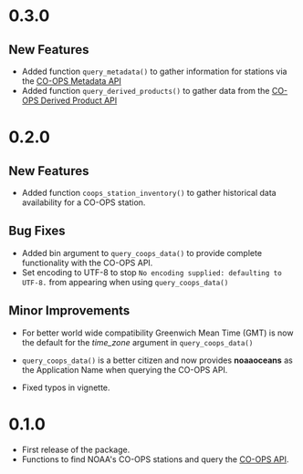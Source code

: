 # 0.3.0
## New Features
* Added function `query_metadata()` to gather information for stations via the [CO-OPS Metadata API](https://api.tidesandcurrents.noaa.gov/mdapi/prod/#intro)
* Added function `query_derived_products()` to gather data from the [CO-OPS Derived Product API](https://tidesandcurrents.noaa.gov/dpapi/latest/#intro)

# 0.2.0
## New Features 
* Added function `coops_station_inventory()` to gather historical data availability for a CO-OPS station.

## Bug Fixes
* Added bin argument to `query_coops_data()` to provide complete functionality with the CO-OPS API. 
* Set encoding to UTF-8 to stop `No encoding supplied: defaulting to UTF-8.` from appearing when using `query_coops_data()`

## Minor Improvements 
* For better world wide compatibility Greenwich Mean Time (GMT) is now the default for the *time_zone* argument in `query_coops_data()`
* `query_coops_data()` is a better citizen and now provides **noaaoceans** as the Application Name when querying the CO-OPS API.

* Fixed typos in vignette. 

# 0.1.0
* First release of the package.
* Functions to find NOAA's CO-OPS stations and query the [CO-OPS API](https://api.tidesandcurrents.noaa.gov/api/prod/).



